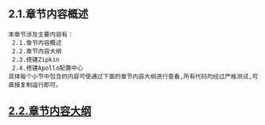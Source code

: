 
## 2.1.章节内容概述
    本章节涉及主要内容有：
     2.1.章节内容概述
     2.2.章节内容大纲
     2.3.搭建Zipkin
     2.4.搭建Apollo配置中心
	具体每个小节中包含的内容可使通过下面的章节内容大纲进行查看,所有代码均经过严格测试,可直接复制运行即可。

## <a href="/enhance/markmap/environment/windows/windows-server2016/chapter/windows-server2016-outline5-chapter2.html" target="_blank">2.2.章节内容大纲</a>

<Markmap localtion="/enhance/markmap/environment/windows/windows-server2016/chapter/windows-server2016-outline5-chapter2.html" height="500rem"/>


